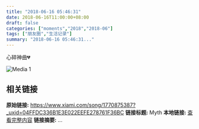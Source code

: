 ```yaml
---
title: "2018-06-16 05:46:31"
date: 2018-06-16T11:00:00+08:00
draft: false
categories: ["moments","2018","2018-06"]
tags: ["朋友圈","生活记录"]
summary: "2018-06-16 05:46:31..."
---
```


心碎神曲💔

![Media 1](/Moments/photos/2018-06-16/201806160546310.jpg)

## 相关链接

**原始链接:** https://www.xiami.com/song/1770875387?_uxid=04FFDC336B1E3E022EEFE278761F36BC
**链接标题:** Myth
**本地链接:** [查看完整内容](/link_content/2018/06/2018-06-16-1/link_content/)
**链接摘要:** ...

